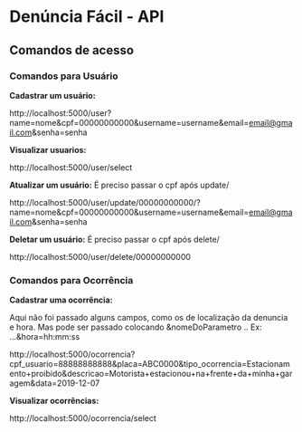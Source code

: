 # Denúncia Fácil - API

## Comandos de acesso
### Comandos para Usuário
**Cadastrar um usuário:**

http://localhost:5000/user?name=nome&cpf=00000000000&username=username&email=email@gmail.com&senha=senha

**Visualizar usuarios:**

http://localhost:5000/user/select

**Atualizar um usuário:**
É preciso passar o cpf após update/

http://localhost:5000/user/update/00000000000/?name=nome&cpf=00000000000&username=username&email=email@gmail.com&senha=senha

**Deletar um usuário:**
É preciso passar o cpf após delete/

http://localhost:5000/user/delete/00000000000

### Comandos para Ocorrência
**Cadastrar uma ocorrência:**

Aqui não foi passado alguns campos, como os de localização da denuncia e hora. Mas pode ser passado colocando &nomeDoParametro .. Ex: ...&hora=hh:mm:ss

http://localhost:5000/ocorrencia?cpf_usuario=88888888888&placa=ABC0000&tipo_ocorrencia=Estacionamento+proibido&descricao=Motorista+estacionou+na+frente+da+minha+garagem&data=2019-12-07

**Visualizar ocorrências:**

http://localhost:5000/ocorrencia/select